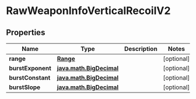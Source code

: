 
# RawWeaponInfoVerticalRecoilV2

## Properties
Name | Type | Description | Notes
------------ | ------------- | ------------- | -------------
**range** | [**Range**](Range.md) |  |  [optional]
**burstExponent** | [**java.math.BigDecimal**](java.math.BigDecimal.md) |  |  [optional]
**burstConstant** | [**java.math.BigDecimal**](java.math.BigDecimal.md) |  |  [optional]
**burstSlope** | [**java.math.BigDecimal**](java.math.BigDecimal.md) |  |  [optional]



